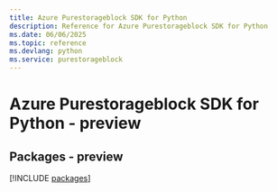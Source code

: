 ```yaml
---
title: Azure Purestorageblock SDK for Python
description: Reference for Azure Purestorageblock SDK for Python
ms.date: 06/06/2025
ms.topic: reference
ms.devlang: python
ms.service: purestorageblock
---
```

# Azure Purestorageblock SDK for Python - preview
## Packages - preview
[!INCLUDE [packages](purestorageblock-index.md)]